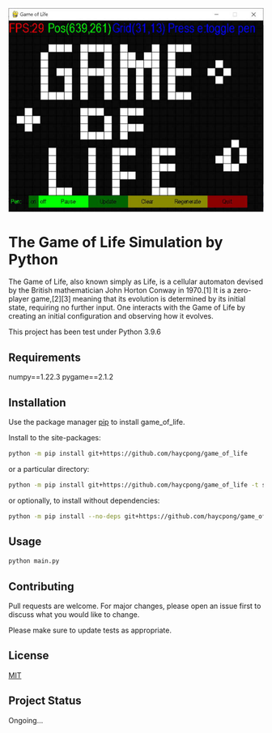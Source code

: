 ![game of life screenshot](https://github.com/haycpong/game_of_life/blob/main/game_of_life/images/screenshot.jpg?raw=true)
# The Game of Life Simulation by Python

The Game of Life, also known simply as Life, is a cellular automaton devised by the British mathematician John Horton Conway in 1970.[1] It is a zero-player game,[2][3] meaning that its evolution is determined by its initial state, requiring no further input. One interacts with the Game of Life by creating an initial configuration and observing how it evolves. 

This project has been test under Python 3.9.6

## Requirements
numpy==1.22.3
pygame==2.1.2

## Installation

Use the package manager [pip](https://pip.pypa.io/en/stable/) to install game_of_life.

Install to the site-packages:
```bash
python -m pip install git+https://github.com/haycpong/game_of_life
```
or a particular directory:
```bash
python -m pip install git+https://github.com/haycpong/game_of_life -t some_directory
```
or optionally, to install without dependencies:
```bash
python -m pip install --no-deps git+https://github.com/haycpong/game_of_life -t some_directory
```

## Usage

```python
python main.py

```

## Contributing
Pull requests are welcome. For major changes, please open an issue first to discuss what you would like to change.

Please make sure to update tests as appropriate.

## License
[MIT](https://choosealicense.com/licenses/mit/)

## Project Status
Ongoing...
